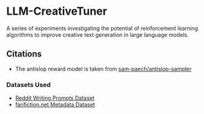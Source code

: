 # LLM-CreativeTuner
A series of experiments investigating the potential of reinforcement learning algorithms to improve creative text generation in large language models.

## Citations

- The antislop reward model is taken from [sam-paech/antislop-sampler](https://github.com/sam-paech/antislop-sampler)

### Datasets Used

- [Reddit Writing Prompts Dataset](https://huggingface.co/datasets/nothingiisreal/Reddit-Dirty-And-WritingPrompts)
- [fanfiction.net Metadata Dataset](https://huggingface.co/datasets/mrzjy/fanfiction_meta)

